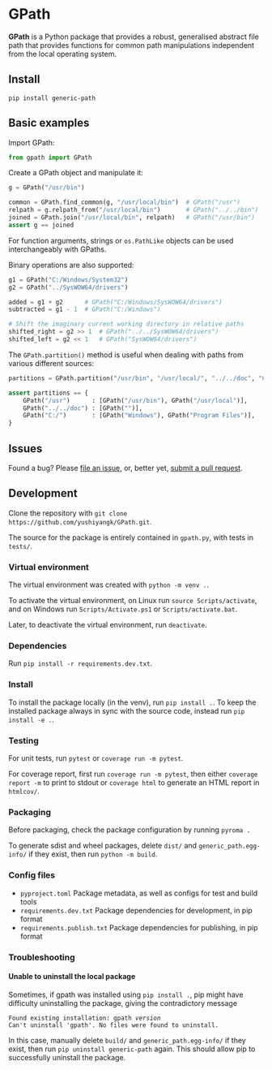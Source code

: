 # GPath

**GPath** is a Python package that provides a robust, generalised abstract file path that provides functions for common path manipulations independent from the local operating system.

## Install

```
pip install generic-path
```

## Basic examples

Import GPath:
```python
from gpath import GPath
```

Create a GPath object and manipulate it:
```python
g = GPath("/usr/bin")

common = GPath.find_common(g, "/usr/local/bin")  # GPath("/usr")
relpath = g.relpath_from("/usr/local/bin")       # GPath("../../bin")
joined = GPath.join("/usr/local/bin", relpath)   # GPath("/usr/bin")
assert g == joined
```

For function arguments, strings or `os.PathLike` objects can be used interchangeably with GPaths.

Binary operations are also supported:
```python
g1 = GPath("C:/Windows/System32")
g2 = GPath("../SysWOW64/drivers")

added = g1 + g2      # GPath("C:/Windows/SysWOW64/drivers")
subtracted = g1 - 1  # GPath("C:/Windows")

# Shift the imaginary current working directory in relative paths
shifted_right = g2 >> 1  # GPath("../../SysWOW64/drivers")
shifted_left = g2 << 1   # GPath("SysWOW64/drivers")
```

The `GPath.partition()` method is useful when dealing with paths from various different sources:
```python
partitions = GPath.partition("/usr/bin", "/usr/local/", "../../doc", "C:/Windows", "C:/Program Files")

assert partitions == {
	GPath("/usr")      : [GPath("/usr/bin"), GPath("/usr/local")],
	GPath("../../doc") : [GPath("")],
	GPath("C:/")       : [GPath("Windows"), GPath("Program Files")],
}
```

## Issues

Found a bug? Please [file an issue](https://github.com/yushiyangk/GPath/issues), or, better yet, [submit a pull request](https://github.com/yushiyangk/GPath/pulls).

## Development

Clone the repository with `git clone https://github.com/yushiyangk/GPath.git`.

The source for the package is entirely contained in `gpath.py`, with tests in `tests/`.

### Virtual environment

The virtual environment was created with `python -m venv .`.

To activate the virtual environment, on Linux run `source Scripts/activate`, and on Windows run `Scripts/Activate.ps1` or `Scripts/activate.bat`.

Later, to deactivate the virtual environment, run `deactivate`.

### Dependencies

Run `pip install -r requirements.dev.txt`.

### Install

To install the package locally (in the venv), run `pip install .`. To keep the installed package always in sync with the source code, instead run `pip install -e .`.

### Testing

For unit tests, run `pytest` or `coverage run -m pytest`.

For coverage report, first run `coverage run -m pytest`, then either `coverage report -m` to print to stdout or `coverage html` to generate an HTML report in `htmlcov/`.

### Packaging

Before packaging, check the package configuration by running `pyroma .`

To generate sdist and wheel packages, delete `dist/` and `generic_path.egg-info/` if they exist, then run `python -m build`.

### Config files

- `pyproject.toml` Package metadata, as well as configs for test and build tools
- `requirements.dev.txt` Package dependencies for development, in pip format
- `requirements.publish.txt` Package dependencies for publishing, in pip format

### Troubleshooting

#### Unable to uninstall the local package

Sometimes, if gpath was installed using `pip install .`, pip might have difficulty uninstalling the package, giving the contradictory message
<pre><code>Found existing installation: gpath <var>version</var>
Can't uninstall 'gpath'. No files were found to uninstall.</code></pre>

In this case, manually delete `build/` and `generic_path.egg-info/` if they exist, then run `pip uninstall generic-path` again. This should allow pip to successfully uninstall the package.
